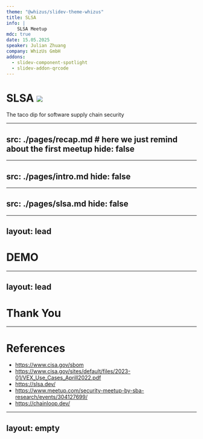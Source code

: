 ```yaml
---
theme: "@whizus/slidev-theme-whizus"
title: SLSA
info: |
    SLSA Meetup
mdc: true
date: 15.05.2025
speaker: Julian Zhuang
company: WhizUs GmbH
addons:
  - slidev-component-spotlight
  - slidev-addon-qrcode
---
```


# SLSA <img src="/salsa.png">

The taco dip for software supply chain security

---
src: ./pages/recap.md # here we just remind about the first meetup
hide: false
---

---
src: ./pages/intro.md
hide: false
---

---
src: ./pages/slsa.md
hide: false
---

---
layout: lead
---

# DEMO

---
layout: lead
---

# Thank You

---

# References

- https://www.cisa.gov/sbom
- https://www.cisa.gov/sites/default/files/2023-01/VEX_Use_Cases_Aprill2022.pdf
- https://slsa.dev/
- https://www.meetup.com/security-meetup-by-sba-research/events/304127699/
- https://chainloop.dev/

---
layout: empty
---

<div class="flex flex-col items-center">
<br><br><br>

<QRCode
    :width="300"
    :height="300"
    type="svg"
    data="https://whizus.com"
    :margin="10"
    :imageOptions="{ margin: 5 }"
    :dotsOptions="{ type: 'extra-rounded', color: '#4da8bf' }"
    :cornersSquareOptions="{ type: 'dot', color: '#000000' }"
    :cornersDotOptions="{ type: 'dot', color: '#000000' }"
    image="/whizus.png"
/>

</div>

<!--
12
-->

